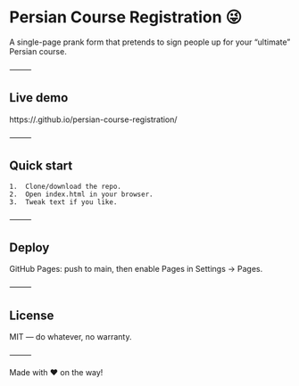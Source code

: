 # Persian Course Registration 😜

A single-page prank form that pretends to sign people up for your “ultimate” Persian course.

⸻

## Live demo

 https://<your-username>.github.io/persian-course-registration/

⸻

## Quick start

	1.	Clone/download the repo.
	2.	Open index.html in your browser.
	3.	Tweak text if you like.

⸻

## Deploy

 GitHub Pages: push to main, then enable Pages in Settings → Pages.

⸻

## License

 MIT — do whatever, no warranty.

⸻

Made with ❤️ on the way!